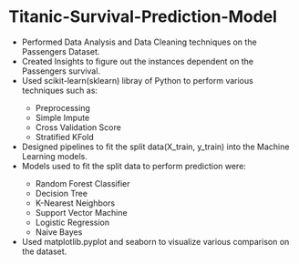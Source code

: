 # Titanic-Survival-Prediction-Model
<UL>
  <LI>Performed Data Analysis and Data Cleaning techniques on the Passengers Dataset.</LI>
  <LI>Created Insights to figure out the instances dependent on the Passengers survival.</LI>
  <LI>Used scikit-learn(sklearn) libray of Python to perform various techniques such as: </LI>
    <UL>
      <LI>Preprocessing</LI>
      <LI>Simple Impute</LI>
      <LI>Cross Validation Score</LI>
      <LI>Stratified KFold</LI>
    </UL>
  <LI>Designed pipelines to fit the split data(X_train, y_train) into the Machine Learning models.</LI>
  <LI>Models used to fit the split data to perform prediction were:</LI>
    <UL>
      <LI>Random Forest Classifier</LI>
      <LI>Decision Tree</LI>
      <LI>K-Nearest Neighbors</LI>
      <LI>Support Vector Machine</LI>
      <LI>Logistic Regression</LI>
      <LI>Naive Bayes</LI>
    </UL>
  <LI>Used matplotlib.pyplot and seaborn to visualize various comparison on the dataset.</LI>
</UL>
